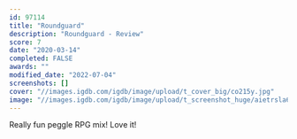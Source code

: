 ```yaml
---
id: 97114
title: "Roundguard"
description: "Roundguard - Review"
score: 7
date: "2020-03-14"
completed: FALSE
awards: ""
modified_date: "2022-07-04"
screenshots: []
cover: "//images.igdb.com/igdb/image/upload/t_cover_big/co215y.jpg"
image: "//images.igdb.com/igdb/image/upload/t_screenshot_huge/aietrsla6pyrejqirlwr.jpg"
---
```

Really fun peggle RPG mix! Love it!
